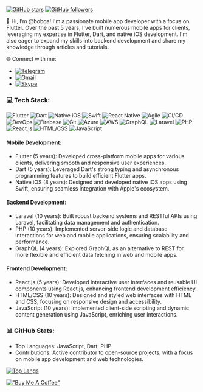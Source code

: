 
[![GitHub stars](https://img.shields.io/github/stars/bobga/bobga?style=social)](https://github.com/bobga/bobga/stargazers)
[![GitHub followers](https://img.shields.io/github/followers/bobga?style=social)](https://github.com/bobga)



👋 Hi, I’m @bobga! I'm a passionate mobile app developer with a focus on Flutter. Over the past 5 years, I've built numerous mobile apps for clients, leveraging my expertise in Flutter, Dart, and native iOS development. I'm also eager to expand my skills into backend development and share my knowledge through articles and tutorials.

🌐 Connect with me:
- [![Telegram](https://img.shields.io/badge/Telegram-@fluttercto-blue?style=for-the-icon&logo=telegram)](https://t.me/fluttercto)
- [![Gmail](https://img.shields.io/badge/Gmail-virtium1000%40gmail.com-red?style=for-the-icon&logo=gmail)](mailto:virtium1000@gmail.com)
- [![Skype](https://img.shields.io/badge/Skype-live%3A.cid.ffc8dbb48253283b-blue?style=for-the-icon&logo=skype)](https://web.skype.com)
  
### 💻 Tech Stack:

![Flutter](https://img.shields.io/badge/Flutter-5_years-02569B?style=flat-square&logo=flutter&logoColor=white)
![Dart](https://img.shields.io/badge/Dart-5_years-0175C2?style=flat-square&logo=dart&logoColor=white)
![Native iOS](https://img.shields.io/badge/Native_iOS-8_years-000000?style=flat-square&logo=apple&logoColor=white)
![Swift](https://img.shields.io/badge/Swift-8_years-000000?style=flat-square&logo=swift&logoColor=white)
![React Native](https://img.shields.io/badge/React_Native-5_years-61DAFB?style=flat-square&logo=react&logoColor=black)
![Agile](https://img.shields.io/badge/Agile-4_years-147EFB?style=flat-square&logo=xcode&logoColor=white)
![CI/CD](https://img.shields.io/badge/CI/CD-4_years-2496ED?style=flat-square&logo=docker&logoColor=white)
![DevOps](https://img.shields.io/badge/DevOps-3_years-FFD43B?style=flat-square&logo=appstore&logoColor=black)
![Firebase](https://img.shields.io/badge/Firebase-7_years-ffca28?style=flat-square&logo=firebase&logoColor=red)
![Git](https://img.shields.io/badge/Git-7_years-F05032?style=flat-square&logo=git&logoColor=white)
![Azure](https://img.shields.io/badge/Azure-3_years-00aeff?style=flat-square&logo=microsoft%20azure&logoColor=white)
![AWS](https://img.shields.io/badge/AWS-3_years-ff9900?style=flat-square&logo=amazon-aws&logoColor=white)
![GraphQL](https://img.shields.io/badge/GraphQL-4_years-E10098?style=flat-square&logo=graphql&logoColor=white)
![Laravel](https://img.shields.io/badge/Laravel-10_years-FF2D20?style=flat-square&logo=laravel&logoColor=white)
![PHP](https://img.shields.io/badge/PHP-10_years-777BB4?style=flat-square&logo=php&logoColor=white)
![React.js](https://img.shields.io/badge/React.js-5_years-61DAFB?style=flat-square&logo=react&logoColor=white)
![HTML/CSS](https://img.shields.io/badge/HTML/CSS-10_years-1572B6?style=flat-square&logo=html5&logoColor=white)
![JavaScript](https://img.shields.io/badge/JavaScript-10_years-F7DF1E?style=flat-square&logo=javascript&logoColor=black)

#### Mobile Development:
- Flutter (5 years): Developed cross-platform mobile apps for various clients, delivering smooth and responsive user experiences.
- Dart (5 years): Leveraged Dart's strong typing and asynchronous programming features to build efficient Flutter apps.
- Native iOS (8 years): Designed and developed native iOS apps using Swift, ensuring seamless integration with Apple's ecosystem.

#### Backend Development:
- Laravel (10 years): Built robust backend systems and RESTful APIs using Laravel, facilitating data management and authentication.
- PHP (10 years): Implemented server-side logic and database interactions for web and mobile applications, ensuring scalability and performance.
- GraphQL (4 years): Explored GraphQL as an alternative to REST for more flexible and efficient data fetching in web and mobile apps.

#### Frontend Development:
- React.js (5 years): Developed interactive user interfaces and reusable UI components using React.js, enhancing frontend development efficiency.
- HTML/CSS (10 years): Designed and styled web interfaces with HTML and CSS, focusing on responsive design and accessibility.
- JavaScript (10 years): Implemented client-side scripting and dynamic content generation using JavaScript, enriching user interactions.

### 📊 GitHub Stats:
- Top Languages: JavaScript, Dart, PHP
- Contributions: Active contributor to open-source projects, with a focus on mobile app development and web technologies.

[![Top Langs](https://github-readme-stats.vercel.app/api/top-langs/?username=bobga&layout=compact&theme=radical&hide_title=true&langs_count=10)](https://github.com/bobga/github-readme-stats)

[!["Buy Me A Coffee"](https://www.buymeacoffee.com/assets/img/custom_images/orange_img.png)](https://www.buymeacoffee.com/bobga)


